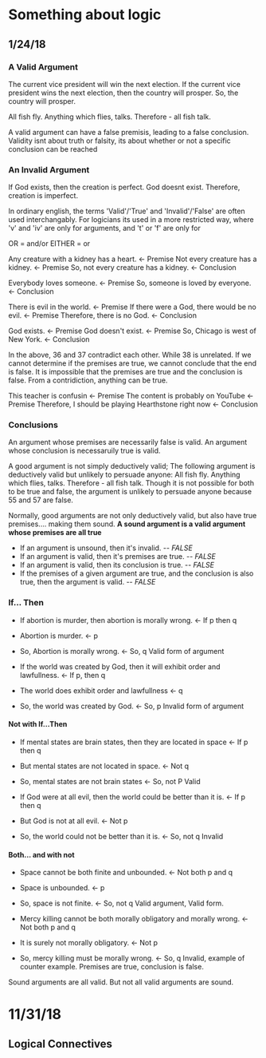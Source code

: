 # Something about logic
## 1/24/18
### A Valid Argument
The current vice president will win the next election.
If the current vice president wins the next election, then the country will prosper.
So, the country will prosper.

All fish fly.
Anything which flies, talks.
Therefore - all fish talk.

A valid argument can have a false premisis, leading to a false conclusion.
Validity isnt about truth or falsity, its about whether or not a specific conclusion can be reached

### An Invalid Argument
If God exists, then the creation is perfect.
God doesnt exist.
Therefore, creation is imperfect.

In ordinary english, the terms 'Valid'/'True' and 'Invalid'/'False' are often used interchangably. For logicians its used in a more restricted way, where 'v' and 'iv' are only for arguments, and 't' or 'f' are only for 

OR = and/or
EITHER = or

Any creature with a kidney has a heart. <- Premise
Not every creature has a kidney.        <- Premise
So, not every creature has a kidney.    <- Conclusion

Everybody loves someone.                <- Premise
So, someone is loved by everyone.       <- Conclusion

There is evil in the world.                   <- Premise
If there were a God, there would be no evil.  <- Premise
Therefore, there is no God.                   <- Conclusion

God exists.                                   <- Premise
God doesn't exist.                            <- Premise
So, Chicago is west of New York.              <- Conclusion

In the above, 36 and 37 contradict each other.
While 38 is unrelated.
If we cannot determine if the premises are true, we cannot conclude that the end is false.
It is impossible that the premises are true and the conclusion is false.
From a contridiction, anything can be true.

This teacher is confusin                              <- Premise
The content is probably on YouTube                    <- Premise
Therefore, I should be playing Hearthstone right now  <- Conclusion

### Conclusions
An argument whose premises are necessarily false is valid.
An argument whose conclusion is necessaruily true is valid.

A good argument is not simply deductively valid; The following argument is deductively valid but unlikely to persuade anyone:
All fish fly.
Anything which flies, talks.
Therefore - all fish talk.
Though it is not possible for both to be true and false, the argument is unlikely to persuade anyone because 55 and 57 are false.

Normally, good arguments are not only deductively valid, but also have true premises.... making them sound.
**A sound argument is a valid argument whose premises are all true**
* If an argument is unsound, then it's invalid. -- *FALSE*
* If an argument is valid, then it's premises are true. -- *FALSE*
* If an argument is valid, then its conclusion is true. -- *FALSE*
* If the premises of a given argument are true, and the conclusion is also true, then the argument is valid. -- *FALSE*

### If... Then
* If abortion is murder, then abortion is morally wrong.    <- If p then q
* Abortion is murder.                                       <- p
* So, Abortion is morally wrong.                            <- So, q
Valid form of argument

* If the world was created by God, then it will exhibit order and lawfullness.  <- If p, then q
* The world does exhibit order and lawfullness                                  <- q
* So, the world was created by God.                                             <- So, p
Invalid form of argument

#### Not with If...Then
* If mental states are brain states, then they are located in space   <- If p then q
* But mental states are not located in space.                         <- Not q
* So, mental states are not brain states                              <- So, not P
Valid

* If God were at all evil, then the world could be better than it is. <- If p then q
* But God is not at all evil.                                         <- Not p
* So, the world could not be better than it is.                       <- So, not q
Invalid

#### Both... and with not
* Space cannot be both finite and unbounded.  <- Not both p and q
* Space is unbounded.                         <- p
* So, space is not finite.                    <- So, not q
Valid argument, Valid form.

* Mercy killing cannot be both morally obligatory and morally wrong.  <- Not both p and q
* It is surely not morally obligatory.                                <- Not p
* So, mercy killing must be morally wrong.                            <- So, q
Invalid, example of counter example. Premises are true, conclusion is false.

Sound arguments are all valid.
But not all valid arguments are sound.

# 11/31/18

## Logical Connectives